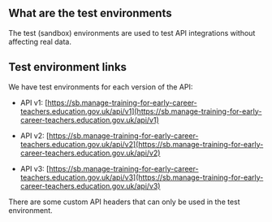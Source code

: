 ## What are the test environments

The test (sandbox) environments are used to test API integrations without affecting real data.

## Test environment links

We have test environments for each version of the API:

* API v1: 
[https://sb.manage-training-for-early-career-teachers.education.gov.uk/api/v1](https://sb.manage-training-for-early-career-teachers.education.gov.uk/api/v1)

* API v2:
[https://sb.manage-training-for-early-career-teachers.education.gov.uk/api/v2](https://sb.manage-training-for-early-career-teachers.education.gov.uk/api/v2)

* API v3: 
[https://sb.manage-training-for-early-career-teachers.education.gov.uk/api/v3](https://sb.manage-training-for-early-career-teachers.education.gov.uk/api/v3)

<div class="govuk-inset-text"> There are some custom API headers that can only be used in the test environment.</div>